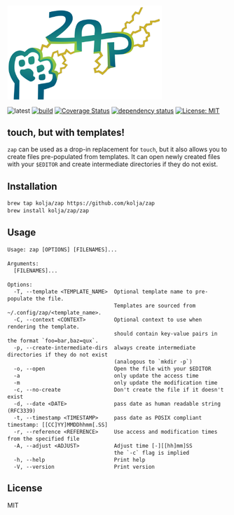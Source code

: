 
<img src="./zap.svg" width="70%" alt="a cat's paw struck by lightning from the letters `zap`" />

![latest](https://img.shields.io/github/v/tag/kolja/zap)
[![build](https://github.com/kolja/zap/actions/workflows/rust.yml/badge.svg)](https://github.com/kolja/zap/actions)
[![Coverage Status](https://coveralls.io/repos/github/kolja/zap/badge.svg?branch=main)](https://coveralls.io/github/kolja/zap?branch=main)
[![dependency status](https://deps.rs/repo/github/kolja/zap/status.svg?path=%2F)](https://deps.rs/repo/github/kolja/zap?path=%2F)
[![License: MIT](https://img.shields.io/badge/License-MIT-yellow.svg)](https://opensource.org/licenses/MIT)

## touch, but with templates!

`zap` can be used as a drop-in replacement for `touch`, but it also allows you to create files pre-populated from templates. It can open newly created files with your `$EDITOR` and create intermediate directories if they do not exist.

## Installation

```bash
brew tap kolja/zap https://github.com/kolja/zap
brew install kolja/zap/zap
```

## Usage

```
Usage: zap [OPTIONS] [FILENAMES]...

Arguments:
  [FILENAMES]...

Options:
  -T, --template <TEMPLATE_NAME>  Optional template name to pre-populate the file.
                                  Templates are sourced from ~/.config/zap/<template_name>.
  -C, --context <CONTEXT>         Optional context to use when rendering the template.
                                  should contain key-value pairs in the format `foo=bar,baz=qux`.
  -p, --create-intermediate-dirs  always create intermediate directories if they do not exist
                                  (analogous to `mkdir -p`)
  -o, --open                      Open the file with your $EDITOR
  -a                              only update the access time
  -m                              only update the modification time
  -c, --no-create                 Don't create the file if it doesn't exist
  -d, --date <DATE>               pass date as human readable string (RFC3339)
  -t, --timestamp <TIMESTAMP>     pass date as POSIX compliant timestamp: [[CC]YY]MMDDhhmm[.SS]
  -r, --reference <REFERENCE>     Use access and modification times from the specified file
  -A, --adjust <ADJUST>           Adjust time [-][[hh]mm]SS
                                  the `-c` flag is implied
  -h, --help                      Print help
  -V, --version                   Print version
```

## License

MIT
